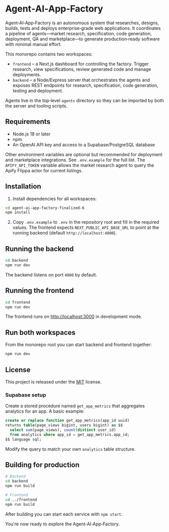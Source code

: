 # Agent‑AI‑App‑Factory

Agent‑AI‑App‑Factory is an autonomous system that researches, designs, builds, tests and deploys enterprise‑grade web applications. It coordinates a pipeline of agents—market research, specification, code generation, deployment, QA and marketplace—to generate production‑ready software with minimal manual effort.

This monorepo contains two workspaces:

- `frontend` – a Next.js dashboard for controlling the factory. Trigger research, view specifications, review generated code and manage deployments.
- `backend` – a Node/Express server that orchestrates the agents and exposes REST endpoints for research, specification, code generation, testing and deployment.

Agents live in the top‑level `agents` directory so they can be imported by both the server and tooling scripts.

## Requirements

- Node.js 18 or later
- npm
- An OpenAI API key and access to a Supabase/PostgreSQL database

Other environment variables are optional but recommended for deployment and marketplace integrations. See `.env.example` for the full list.
The `APIFY_API_TOKEN` variable allows the market research agent to query the Apify Flippa actor for current listings.

## Installation

1. Install dependencies for all workspaces:

```bash
cd agent-ai-app-factory-finalized-6
npm install
```

2. Copy `.env.example` to `.env` in the repository root and fill in the required values.
   The frontend expects `NEXT_PUBLIC_API_BASE_URL` to point at the running backend
   (default `http://localhost:4000`).

## Running the backend

```bash
cd backend
npm run dev
```

The backend listens on port `4000` by default.

## Running the frontend

```bash
cd frontend
npm run dev
```

The frontend runs on <http://localhost:3000> in development mode.

## Run both workspaces

From the monorepo root you can start backend and frontend together:

```bash
npm run dev
```

## License

This project is released under the [MIT](../LICENSE) license.

### Supabase setup

Create a stored procedure named `get_app_metrics` that aggregates analytics for
an app. A basic example:

```sql
create or replace function get_app_metrics(app_id uuid)
returns table(page_views bigint, users bigint) as $$
  select sum(page_views), count(distinct user_id)
  from analytics where app_id = get_app_metrics.app_id;
$$ language sql;
```

Modify the query to match your own `analytics` table structure.

## Building for production

```bash
# Backend
cd backend
npm run build

# Frontend
cd ../frontend
npm run build
```

After building you can start each service with `npm start`.

You're now ready to explore the Agent‑AI‑App‑Factory.
